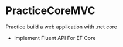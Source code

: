 # PracticeCoreMVC
Practice build a web application with .net core
- Implement Fluent API For EF Core
